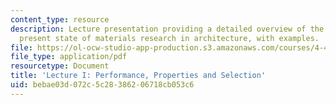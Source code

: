 ```yaml
---
content_type: resource
description: Lecture presentation providing a detailed overview of the history and
  present state of materials research in architecture, with examples.
file: https://ol-ocw-studio-app-production.s3.amazonaws.com/courses/4-493-emergent-materials-ii-spring-2005/bebae03d072c5c28386206718cb053c6_4493lec1.pdf
file_type: application/pdf
resourcetype: Document
title: 'Lecture I: Performance, Properties and Selection'
uid: bebae03d-072c-5c28-3862-06718cb053c6
---
```

